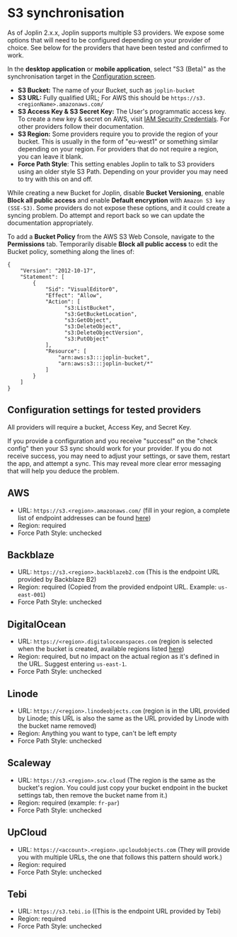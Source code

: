 # S3 synchronisation

As of Joplin 2.x.x, Joplin supports multiple S3 providers. We expose some options that will need to be configured depending on your provider of choice. See below for the providers that have been tested and confirmed to work.

In the **desktop application** or **mobile application**, select "S3 (Beta)" as the synchronisation target in the [Configuration screen](https://github.com/laurent22/joplin/blob/dev/readme/apps/config_screen.md).

- **S3 Bucket:** The name of your Bucket, such as `joplin-bucket`
- **S3 URL:** Fully qualified URL; For AWS this should be `https://s3.<regionName>.amazonaws.com/`
- **S3 Access Key & S3 Secret Key:**  The User's programmatic access key.  To create a new key & secret on AWS, visit [IAM Security Credentials](https://console.aws.amazon.com/iam/home#/security_credentials). For other providers follow their documentation.
- **S3 Region:** Some providers require you to provide the region of your bucket. This is usually in the form of "eu-west1" or something similar depending on your region. For providers that do not require a region, you can leave it blank.
- **Force Path Style**: This setting enables Joplin to talk to S3 providers using an older style S3 Path. Depending on your provider you may need to try with this on and off.


While creating a new Bucket for Joplin, disable **Bucket Versioning**, enable **Block all public access** and enable **Default encryption** with `Amazon S3 key (SSE-S3)`. Some providers do not expose these options, and it could create a syncing problem. Do attempt and report back so we can update the documentation appropriately.

To add a **Bucket Policy** from the AWS S3 Web Console, navigate to the **Permissions** tab. Temporarily disable **Block all public access**  to edit the Bucket policy, something along the lines of:
```
{
    "Version": "2012-10-17",
    "Statement": [
        {
            "Sid": "VisualEditor0",
            "Effect": "Allow",
            "Action": [
                  "s3:ListBucket",
                  "s3:GetBucketLocation",
                  "s3:GetObject",
                  "s3:DeleteObject",
                  "s3:DeleteObjectVersion",
                  "s3:PutObject"
            ],
            "Resource": [
                "arn:aws:s3:::joplin-bucket",
                "arn:aws:s3:::joplin-bucket/*"
            ]
        }
    ]
}
```

## Configuration settings for tested providers

All providers will require a bucket, Access Key, and Secret Key.

If you provide a configuration and you receive "success!" on the "check config" then your S3 sync should work for your provider. If you do not receive success, you may need to adjust your settings, or save them, restart the app, and attempt a sync. This may reveal more clear error messaging that will help you deduce the problem.

## AWS
- URL: `https://s3.<region>.amazonaws.com/` (fill in your region, a complete list of endpoint addresses can be found [here](https://docs.aws.amazon.com/general/latest/gr/s3.html))
- Region: required
- Force Path Style: unchecked

## Backblaze
- URL: `https://s3.<region>.backblazeb2.com` (This is the endpoint URL provided by Backblaze B2)
- Region: required (Copied from the provided endpoint URL. Example: `us-east-001`)
- Force Path Style: unchecked

## DigitalOcean
- URL: `https://<region>.digitaloceanspaces.com` (region is selected when the bucket is created, available regions listed [here](https://docs.digitalocean.com/products/spaces/details/availability/))
- Region: required, but no impact on the actual region as it's defined in the URL. Suggest entering `us-east-1`.
- Force Path Style: unchecked

## Linode
- URL: `https://<region>.linodeobjects.com` (region is in the URL provided by Linode; this URL is also the same as the URL provided by Linode with the bucket name removed)
- Region: Anything you want to type, can't be left empty
- Force Path Style: unchecked

## Scaleway
- URL: `https://s3.<region>.scw.cloud` (The region is the same as the bucket's region. You could just copy your bucket endpoint in the bucket settings tab, then remove the bucket name from it.)
- Region: required (example: `fr-par`)
- Force Path Style: unchecked

## UpCloud
- URL: `https://<account>.<region>.upcloudobjects.com` (They will provide you with multiple URLs, the one that follows this pattern should work.)
- Region: required
- Force Path Style: unchecked

## Tebi
- URL: `https://s3.tebi.io` ((This is the endpoint URL provided by Tebi)
- Region: required
- Force Path Style: unchecked
